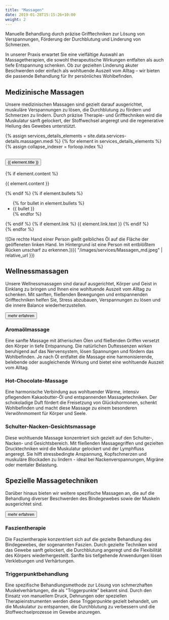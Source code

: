 ```yaml
---
title: "Massagen"
date: 2019-01-28T15:15:26+10:00
weight: 2
---
```


Manuelle Behandlung durch präzise Grifftechniken zur Lösung von Verspannungen, Förderung der Durchblutung und Linderung von Schmerzen.

In unserer Praxis erwartet Sie eine vielfältige Auswahl an Massagetherapien, die sowohl therapeutische Wirkungen entfalten als auch tiefe Entspannung schenken.
Ob zur gezielten Linderung akuter Beschwerden oder einfach als wohltuende Auszeit vom Alltag – wir bieten die passende Behandlung für Ihr persönliches Wohlbefinden.

## Medizinische Massagen
Unsere medizinischen Massagen sind gezielt darauf ausgerichtet, muskuläre Verspannungen zu lösen, die Durchblutung zu fördern und Schmerzen zu lindern.
Durch präzise Therapie- und Grifftechniken wird die Muskulatur sanft gelockert, der Stoffwechsel angeregt und die regenerative Heilung des Gewebes unterstützt.


<div id="accordion-massagen-1" class="accordion">
  {% assign services_details_elements = site.data.services-details.massagen.medi %}
  {% for element in services_details_elements %}
    {% assign collapse_indexer = forloop.index %}
    <div class="accordion-item">
      <h2 class="accordion-header">
        <button class="accordion-button collapsed" type="button" data-bs-toggle="collapse" data-bs-target="#collapse-{{ collapse_indexer }}">
          {{ element.title }}
        </button>
      </h2>
      <div id="collapse-{{ collapse_indexer }}" class="accordion-collapse collapse" data-bs-parent="#accordion-massagen-1">
        <div class="accordion-body">
          {% if element.content %}
            <p>{{ element.content }}</p>
          {% endif %}
          {% if element.bullets %}
            <ul>
              {% for bullet in element.bullets %}
                <li>{{ bullet }}</li>
              {% endfor %}
            </ul>
          {% endif %}
          {% if element.link %}
            <a
              {% if element.link.external %}href="{{element.link.url}}"
              {% else %}href="{% link {{element.link.url}} %}"
              {% endif %}
              {% if element.link.external or element.link.file %}target="_blank" rel="noopener noreferrer"
              {% endif %}
              >
              {{ element.link.text }}
            </a>
          {% endif %}
        </div>
      </div>
    </div>
  {% endfor %}
</div>


![Die rechte Hand einer Person gießt gelbliches Öl auf die Fläche der geöffeneten linken Hand. Im Hintergrund ist eine Person mit entblößtem Rücken unscharf zu erkennen.]({{ "/images/services/Massagen_md.jpeg" | relative_url }})

## Wellnessmassagen
Unsere Wellnessmassagen sind darauf ausgerichtet, Körper und Geist in Einklang zu bringen und Ihnen eine wohltuende Auszeit vom Alltag zu schenken. Mit sanften, fließenden Bewegungen und entspannenden Grifftechniken helfen Sie, Stress abzubauen, Verspannungen zu lösen und die innere Balance wiederherzustellen.

<p class="text-center">
  <button class="btn btn-primary" type="button" data-bs-toggle="collapse" data-bs-target="#massagen_2" aria-expanded="false" aria-controls="massagen_2">
    mehr erfahren
  </button>
</p>
<div class="collapse" id="massagen_2">
  <div class="card card-body" markdown="1">

### Aromaölmassage
Eine sanfte Massage mit ätherischen Ölen und fließenden Griffen versetzt den Körper in tiefe Entspannung. Die natürlichen Duftessenzen wirken beruhigend auf das Nervensystem, lösen Spannungen und fördern das Wohlbefinden. Je nach Öl entfaltet die Massage eine harmonisierende, belebende oder ausgleichende Wirkung und bietet eine wohltuende Auszeit vom Alltag.

### Hot-Chocolate-Massage
Eine harmonische Verbindung aus wohltuender Wärme, intensiv pflegendem Kakaobutter-Öl und entspannenden Massagetechniken. Der schokoladige Duft fördert die Freisetzung von Glückshormonen, schenkt Wohlbefinden und macht diese Massage zu einem besonderen Verwöhnmoment für Körper und Seele.

### Schulter-Nacken-Gesichtsmassage
Diese wohltuende Massage konzentriert sich gezielt auf den Schulter-, Nacken- und Gesichtsbereich. Mit fließenden Massagegriffen und gezielten Drucktechniken wird die Muskulatur gelockert und der Lymphfluss angeregt. Sie hilft stressbedingte Anspannung, Kopfschmerzen und muskuläre Blockaden zu lindern - ideal bei Nackenverspannungen, Migräne oder mentaler Belastung.

  </div>
</div>


## Spezielle Massagetechniken
Darüber hinaus bieten wir weitere spezifische Massagen an, die auf die Behandlung diverser Beschwerden des Bindegewebes sowie der Muskeln ausgerichtet sind.

<p class="text-center">
  <button class="btn btn-primary" type="button" data-bs-toggle="collapse" data-bs-target="#massagen_3" aria-expanded="false" aria-controls="massagen_3">
    mehr erfahren
  </button>
</p>
<div class="collapse" id="massagen_3">
  <div class="card card-body" markdown="1">

### Faszientherapie
Die Faszientherapie konzentriert sich auf die gezielte Behandlung des Bindegewebes, der sogenannten Faszien. Durch gezielte Techniken wird das Gewebe sanft gelockert, die Durchblutung angeregt und die Flexibilität des Körpers wiederhergestellt. Sanfte bis tiefgehende Anwendungen lösen Verklebungen und Verhärtungen.

### Triggerpunktbehandlung
Eine spezifische Behandlungsmethode zur Lösung von schmerzhaften Muskelverhärtungen, die als "Triggerpunkte" bekannt sind. Durch den Einsatz von manuellem Druck, Dehnungen oder speziellen Therapieinstrumenten werden diese Triggerpunkte gezielt behandelt, um die Muskulatur zu entspannen, die Durchblutung zu verbessern und die Stoffwechselprozesse im Gewebe anzuregen.

  </div>
</div>
